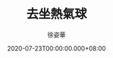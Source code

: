 ---
issue: 387
title: 去坐熱氣球
author: 徐姿華
language: 大埔
date: 2020-07-23T00:00:00.000+08:00
topic: 遊記
difficulty: 2
wikidata: Q131449131
wikidata_link: https://www.wikidata.org/wiki/Q131449131
author_wikidata_link: https://www.wikidata.org/wiki/Q98096312
author_wikidata: Q98096312
---